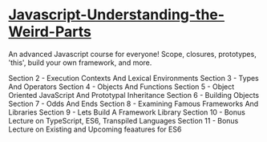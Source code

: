 # [Javascript-Understanding-the-Weird-Parts](https://www.udemy.com/understand-javascript/#/lecture/2280580)
An advanced Javascript course for everyone! Scope, closures, prototypes, 'this', build your own framework, and more.

Section 2 - Execution Contexts And Lexical Environments
Section 3 - Types And Operators
Section 4 - Objects And Functions
Section 5 - Object Oriented JavaScript And Prototypal Inheritance
Section 6 - Building Objects
Section 7 - Odds And Ends
Section 8 - Examining Famous Frameworks And Libraries
Section 9 - Lets Build A Framework Library
Section 10 - Bonus Lecture on TypeScript, ES6, Transpiled Languages
Section 11 - Bonus Lecture on Existing and Upcoming feaatures for ES6